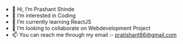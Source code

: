 - 👋 Hi, I’m Prashant Shinde
- 👀 I’m interested in Coding
- 🌱 I’m currently learning ReactJS
- 💞️ I’m looking to collaborate on Webdevelopment Project
- 📫 You can reach me through my email :- pratishant86@gmail.com

<!---
Prash9370/Prash9370 is a ✨ special ✨ repository because its `README.md` (this file) appears on your GitHub profile.
You can click the Preview link to take a look at your changes.
--->
